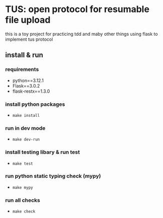 # TUS: open protocol for resumable file upload

this is a toy project for practicing tdd and maby other things
using flask to implement tus protocol

## install & run

### requirements
- python==3.12.1
- Flask==3.0.2
- flask-restx==1.3.0

### install python packages
- `make install`

### run in dev mode
- `make dev-run`

### install testing libary & run test
- `make test`

### run python static typing check (mypy)
- `make mypy`

### run all checks
- `make check`
